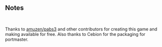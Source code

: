 ## Notes
<br/>

Thanks to [amuzen/pabs3](https://hexahop.sourceforge.net/) and other contributors for creating this game and making available for free. Also thanks to Cebion for the packaging for portmaster.
<br/>

